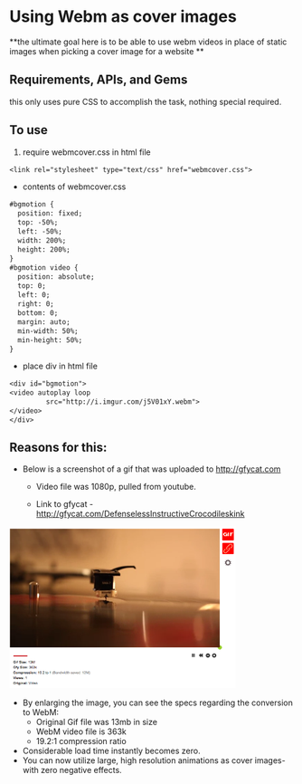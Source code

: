 # Using Webm as cover images

**the ultimate goal here is to be able to use webm videos in place of static images when picking a cover image for a website **

## Requirements, APIs, and Gems
this only uses pure CSS to accomplish the task, nothing special required.

## To use
1. require webmcover.css in html file
```
<link rel="stylesheet" type="text/css" href="webmcover.css">
```
- contents of webmcover.css
```
#bgmotion {
  position: fixed;
  top: -50%;
  left: -50%;
  width: 200%;
  height: 200%;
}
#bgmotion video {
  position: absolute;
  top: 0;
  left: 0;
  right: 0;
  bottom: 0;
  margin: auto;
  min-width: 50%;
  min-height: 50%;
}
```

- place div in html file
```
<div id="bgmotion">
<video autoplay loop
         src="http://i.imgur.com/j5V01xY.webm">
</video>
</div>
```

## Reasons for this:
- Below is a screenshot of a gif that was uploaded to http://gfycat.com

  - Video file was 1080p, pulled from youtube.

  - Link to gfycat - http://gfycat.com/DefenselessInstructiveCrocodileskink 

 <a href=images/shot.png target=_blank>
<img src=images/shot.png width=400>
</a>


- By enlarging the image, you can see the specs regarding the conversion to WebM:
  - Original Gif file was 13mb in size
  - WebM video file is 363k
  - 19.2:1 compression ratio
- Considerable load time instantly becomes zero.
- You can now utilize large, high resolution animations as cover images- with zero negative effects.
